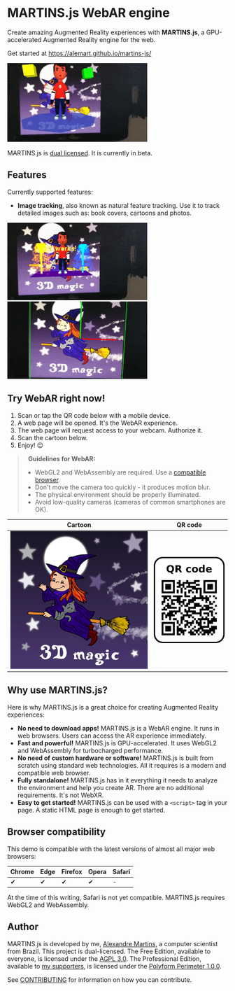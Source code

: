# MARTINS.js WebAR engine

Create amazing Augmented Reality experiences with **MARTINS.js**, a GPU-accelerated Augmented Reality engine for the web.

Get started at <https://alemart.github.io/martins-js/>

![WebAR demo](docs/img/demo-cool3.gif)

MARTINS.js is [dual licensed](#author). It is currently in beta.

## Features

Currently supported features:

* **Image tracking**, also known as natural feature tracking. Use it to track detailed images such as: book covers, cartoons and photos.

![WebAR demo](docs/img/demo-aframe.gif) ![WebAR demo](docs/img/demo-hello.gif)

## Try WebAR right now!

1. Scan or tap the QR code below with a mobile device.
2. A web page will be opened. It's the WebAR experience.
3. The web page will request access to your webcam. Authorize it.
4. Scan the cartoon below.
5. Enjoy! :wink:

> &nbsp;
> **Guidelines for WebAR:**
> - WebGL2 and WebAssembly are required. Use a [compatible browser](#browser-compatibility).
> - Don't move the camera too quickly - it produces motion blur.
> - The physical environment should be properly illuminated.
> - Avoid low-quality cameras (cameras of common smartphones are OK).
> &nbsp;

| Cartoon | QR code |
| - | - |
| [![Reference Image](docs/demo/my-reference-image.webp)](docs/demo/my-reference-image.webp) | [![QR code](docs/demo/qr-code.png)](https://alemart.github.io/martins-js/demo/) |


## Why use MARTINS.js?

Here is why MARTINS.js is a great choice for creating Augmented Reality experiences:

* **No need to download apps!** MARTINS.js is a WebAR engine. It runs in web browsers. Users can access the AR experience immediately.
* **Fast and powerful!** MARTINS.js is GPU-accelerated. It uses WebGL2 and WebAssembly for turbocharged performance.
* **No need of custom hardware or software!** MARTINS.js is built from scratch using standard web technologies. All it requires is a modern and compatible web browser.
* **Fully standalone!** MARTINS.js has in it everything it needs to analyze the environment and help you create AR. There are no additional requirements. It's not WebXR.
* **Easy to get started!** MARTINS.js can be used with a `<script>` tag in your page. A static HTML page is enough to get started.

## Browser compatibility

This demo is compatible with the latest versions of almost all major web browsers:

| Chrome | Edge | Firefox | Opera | Safari |
| ------ | ---- | ------- | ----- | ------ |
| ✔      | ✔    | ✔       | ✔     | -      |

At the time of this writing, Safari is not yet compatible. MARTINS.js requires WebGL2 and WebAssembly.

## Author

MARTINS.js is developed by me, [Alexandre Martins](https://github.com/alemart), a computer scientist from Brazil. This project is dual-licensed. The Free Edition, available to everyone, is licensed under the [AGPL 3.0](docs/license/agpl-3.0.md). The Professional Edition, available to [my supporters](https://alemart.github.io/martins-js/support-my-work/), is licensed under the [Polyform Perimeter 1.0.0](docs/license/PolyForm-Perimeter-1.0.0-1.md).

See [CONTRIBUTING](CONTRIBUTING.md) for information on how you can contribute.